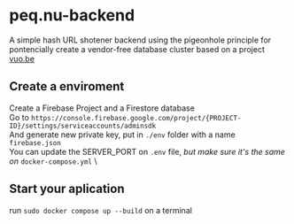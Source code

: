 # peq.nu-backend
A simple hash URL shotener backend using the pigeonhole principle for pontencially create a vendor-free database cluster based on a project [vuo.be](https://github.com/jeielmosi/vuo.be-backend)

## Create a enviroment
Create a Firebase Project and a Firestore database \
Go to `https://console.firebase.google.com/project/{PROJECT-ID}/settings/serviceaccounts/adminsdk` \
And generate new private key, put in `./env` folder with a name `firebase.json` \
You can update the SERVER_PORT on `.env` file, *but make sure it's the same on* `docker-compose.yml` \
## Start your aplication
run `sudo docker compose up --build` on a terminal
